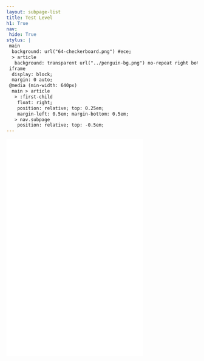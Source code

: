 ```yaml
---
layout: subpage-list
title: Test Level
h1: True
nav:
 hide: True
stylus: |
 main
  background: url("64-checkerboard.png") #ece;
  > article
   background: transparent url("../penguin-bg.png") no-repeat right bottom;
 iframe
  display: block;
  margin: 0 auto;
 @media (min-width: 640px)
  main > article
   > :first-child
    float: right;
    position: relative; top: 0.25em;
    margin-left: 0.5em; margin-bottom: 0.5em;
   > nav.subpage
    position: relative; top: -0.5em;
---
```


<iframe src="//www.youtube-nocookie.com/embed/FVPG2B3pdrU?rel=0"
        style="width: 360px; height: 570px;" frameborder="0" allowfullscreen></iframe>
